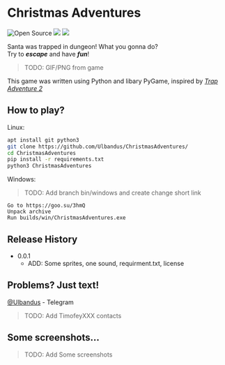 # Christmas Adventures

![Open Source](https://img.shields.io/static/v1?label=OS&message=Open%20Source&color=White)
![](https://img.shields.io/static/v1?label=U&message=Unlicensed&color=black)
![](https://img.shields.io/static/v1?label=YL&message=YandexLyceumProject&color=red)

Santa was trapped in dungeon! What you gonna do?  
Try to ***escape*** and have ***fun***!

> TODO: GIF/PNG from game

This game was written using Python and libary PyGame, inspired by *[Trap Adventure 2](http://trapadventure2.org/)*

## How to play?

Linux:

```sh
apt install git python3
git clone https://github.com/Ulbandus/ChristmasAdventures/
cd ChristmasAdventures
pip install -r requirements.txt
python3 ChristmasAdventures 
```

Windows:
> TODO: Add branch bin/windows and create change short link 

```
Go to https://goo.su/3hmQ
Unpack archive
Run builds/win/ChristmasAdventures.exe
```

## Release History

* 0.0.1
    * ADD: Some sprites, one sound, requirment.txt, license

## Problems? Just text!

[@Ulbandus](https://tlgg.ru/Ulbandus) - Telegram
> TODO: Add TimofeyXXX contacts


## Some screenshots...
> TODO: Add Some screenshots
